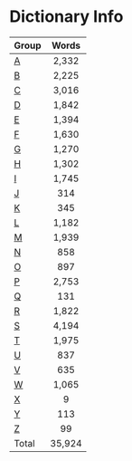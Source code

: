﻿Dictionary Info
=======


|Group|Words|
|-----|:------:|
|[A](A.json)|2,332|
|[B](B.json)|2,225|
|[C](C.json)|3,016|
|[D](D.json)|1,842|
|[E](E.json)|1,394|
|[F](F.json)|1,630|
|[G](G.json)|1,270|
|[H](H.json)|1,302|
|[I](I.json)|1,745|
|[J](J.json)|314|
|[K](K.json)|345|
|[L](L.json)|1,182|
|[M](M.json)|1,939|
|[N](N.json)|858|
|[O](O.json)|897|
|[P](P.json)|2,753|
|[Q](Q.json)|131|
|[R](R.json)|1,822|
|[S](S.json)|4,194|
|[T](T.json)|1,975|
|[U](U.json)|837|
|[V](V.json)|635|
|[W](W.json)|1,065|
|[X](X.json)|9|
|[Y](Y.json)|113|
|[Z](Z.json)|99|
|Total|35,924|
